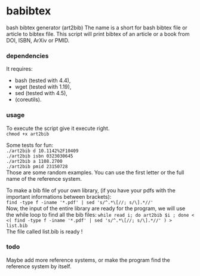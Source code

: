 # babibtex
bash bibtex generator (art2bib)
The name is a short for bash bibtex file or article to bibtex file.
This script will print bibtex of an article or a book from DOI, ISBN, ArXiv or PMID.

### dependencies
It requires:
* bash (tested with 4.4), 
* wget (tested with 1.19), 
* sed  (tested with 4.5), 
* (coreutils).

### usage
To execute the script give it execute right.  
`chmod +x art2bib`
  
Some tests for fun:  
`./art2bib d 10.1142%2F10409`  
`./art2bib isbn 0323030645`  
`./art2bib a 1108.2700`  
`./art2bib pmid 23150728`  
Those are some random examples.
You can use the first letter or the full name of the reference system.  
  
To make a bib file of your own library, (if you have your pdfs with the important informations between brackets):  
`find -type f -iname '*.pdf' | sed 's/^.*\[//; s/\].*//'`   
Now, the input of the entire library are ready for the program, we will use the while loop to find all the bib files:
`while read i; do art2bib $i ; done < <( find -type f -iname '*.pdf' | sed 's/^.*\[//; s/\].*//' ) > list.bib`  
The file called list.bib is ready !

### todo
Maybe add more reference systems, or make the program find the reference system by itself.
